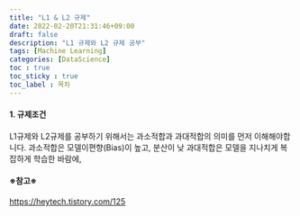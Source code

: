 ```yaml
---
title: "L1 & L2 규제"
date: 2022-02-20T21:31:46+09:00
draft: false
description: "L1 규제와 L2 규제 공부"
tags: [Machine Learning]
categories: [DataScience]
toc : true
toc_sticky : true
toc_label : 목차
---
```


#### 1. 규제조건

L1규제와 L2규제를 공부하기 위해서는 과소적합과 과대적합의 의미를 먼저 이해해야합니다. 
과소적합은 모델이편향(Bias)이 높고, 분산이 낮
과대적합은 모델을 지나치게 복잡하게 학습한 바람에, 



#### ※참고※
https://heytech.tistory.com/125
